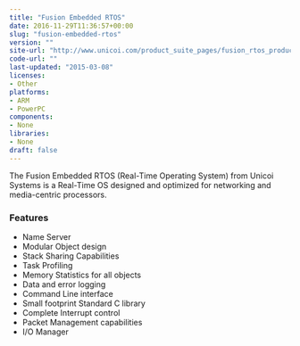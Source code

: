 ```yaml
---
title: "Fusion Embedded RTOS"
date: 2016-11-29T11:36:57+00:00
slug: "fusion-embedded-rtos"
version: ""
site-url: "http://www.unicoi.com/product_suite_pages/fusion_rtos_product_suite.htm"
code-url: ""
last-updated: "2015-03-08"
licenses: 
- Other
platforms:
- ARM
- PowerPC
components:
- None
libraries:
- None
draft: false
---
```

The Fusion Embedded RTOS (Real-Time Operating System) from Unicoi Systems is a Real-Time OS designed and optimized for networking and media-centric processors.

<!--more-->

### Features
- Name Server
- Modular Object design
- Stack Sharing Capabilities
- Task Profiling
- Memory Statistics for all objects
- Data and error logging
- Command Line interface
- Small footprint Standard C library
- Complete Interrupt control
- Packet Management capabilities
- I/O Manager



